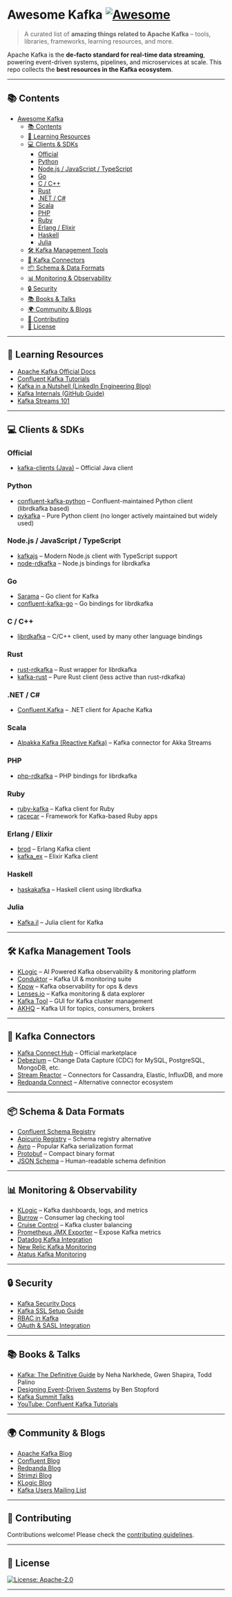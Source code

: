 
# Awesome Kafka [![Awesome](https://awesome.re/badge.svg)](https://awesome.re)

> A curated list of **amazing things related to Apache Kafka** – tools, libraries, frameworks, learning resources, and more.

Apache Kafka is the **de-facto standard for real-time data streaming**, powering event-driven systems, pipelines, and microservices at scale.
This repo collects the **best resources in the Kafka ecosystem**.

---

## 📚 Contents

- [Awesome Kafka ](#awesome-kafka-)
  - [📚 Contents](#-contents)
  - [📖 Learning Resources](#-learning-resources)
  - [💻 Clients \& SDKs](#-clients--sdks)
    - [Official](#official)
    - [Python](#python)
    - [Node.js / JavaScript / TypeScript](#nodejs--javascript--typescript)
    - [Go](#go)
    - [C / C++](#c--c)
    - [Rust](#rust)
    - [.NET / C#](#net--c)
    - [Scala](#scala)
    - [PHP](#php)
    - [Ruby](#ruby)
    - [Erlang / Elixir](#erlang--elixir)
    - [Haskell](#haskell)
    - [Julia](#julia)
  - [🛠 Kafka Management Tools](#-kafka-management-tools)
  - [🔌 Kafka Connectors](#-kafka-connectors)
  - [📦 Schema \& Data Formats](#-schema--data-formats)
  - [📊 Monitoring \& Observability](#-monitoring--observability)
  - [🔒 Security](#-security)
  - [📚 Books \& Talks](#-books--talks)
  - [🌍 Community \& Blogs](#-community--blogs)
  - [🤝 Contributing](#-contributing)
  - [📜 License](#-license)

---

## 📖 Learning Resources

* [Apache Kafka Official Docs](https://kafka.apache.org/documentation/)
* [Confluent Kafka Tutorials](https://developer.confluent.io/learn-kafka/)
* [Kafka in a Nutshell (LinkedIn Engineering Blog)](https://engineering.linkedin.com/kafka)
* [Kafka Internals (GitHub Guide)](https://github.com/jpzk/missing-kafka-docs)
* [Kafka Streams 101](https://kafka.apache.org/documentation/streams/)

---

## 💻 Clients & SDKs

### Official

* [kafka-clients (Java)](https://mvnrepository.com/artifact/org.apache.kafka/kafka-clients) – Official Java client

### Python

* [confluent-kafka-python](https://github.com/confluentinc/confluent-kafka-python) – Confluent-maintained Python client (librdkafka based)
* [pykafka](https://github.com/Parsely/pykafka) – Pure Python client (no longer actively maintained but widely used)

### Node.js / JavaScript / TypeScript

* [kafkajs](https://github.com/tulios/kafkajs) – Modern Node.js client with TypeScript support
* [node-rdkafka](https://github.com/Blizzard/node-rdkafka) – Node.js bindings for librdkafka

### Go

* [Sarama](https://github.com/Shopify/sarama) – Go client for Kafka
* [confluent-kafka-go](https://github.com/confluentinc/confluent-kafka-go) – Go bindings for librdkafka

### C / C++

* [librdkafka](https://github.com/edenhill/librdkafka) – C/C++ client, used by many other language bindings

### Rust

* [rust-rdkafka](https://github.com/fede1024/rust-rdkafka) – Rust wrapper for librdkafka
* [kafka-rust](https://github.com/kafka-rust/kafka-rust) – Pure Rust client (less active than rust-rdkafka)

### .NET / C\#

* [Confluent.Kafka](https://github.com/confluentinc/confluent-kafka-dotnet) – .NET client for Apache Kafka

### Scala

* [Alpakka Kafka (Reactive Kafka)](https://github.com/akka/alpakka-kafka) – Kafka connector for Akka Streams

### PHP

* [php-rdkafka](https://github.com/arnaud-lb/php-rdkafka) – PHP bindings for librdkafka

### Ruby

* [ruby-kafka](https://github.com/zendesk/ruby-kafka) – Kafka client for Ruby
* [racecar](https://github.com/zendesk/racecar) – Framework for Kafka-based Ruby apps

### Erlang / Elixir

* [brod](https://github.com/klarna/brod) – Erlang Kafka client
* [kafka\_ex](https://github.com/kafkaex/kafka_ex) – Elixir Kafka client

### Haskell

* [haskakafka](https://github.com/haskell-works/hw-kafka-client) – Haskell client using librdkafka

### Julia

* [Kafka.jl](https://github.com/JuliaData/Kafka.jl) – Julia client for Kafka

---

## 🛠 Kafka Management Tools

* [KLogic](https://klogic.io) – AI Powered Kafka observability & monitoring platform
* [Conduktor](https://www.conduktor.io/) – Kafka UI & monitoring suite
* [Kpow](https://kpow.io/) – Kafka observability for ops & devs
* [Lenses.io](https://lenses.io/) – Kafka monitoring & data explorer
* [Kafka Tool](http://www.kafkatool.com/) – GUI for Kafka cluster management
* [AKHQ](https://github.com/tchiotludo/akhq) – Kafka UI for topics, consumers, brokers

---

## 🔌 Kafka Connectors

* [Kafka Connect Hub](https://www.confluent.io/hub/) – Official marketplace
* [Debezium](https://debezium.io/) – Change Data Capture (CDC) for MySQL, PostgreSQL, MongoDB, etc.
* [Stream Reactor](https://github.com/lensesio/stream-reactor) – Connectors for Cassandra, Elastic, InfluxDB, and more
* [Redpanda Connect](https://redpanda.com/connectors) – Alternative connector ecosystem

---

## 📦 Schema & Data Formats

* [Confluent Schema Registry](https://docs.confluent.io/platform/current/schema-registry/index.html)
* [Apicurio Registry](https://www.apicur.io/registry/) – Schema registry alternative
* [Avro](https://avro.apache.org/) – Popular Kafka serialization format
* [Protobuf](https://developers.google.com/protocol-buffers) – Compact binary format
* [JSON Schema](https://json-schema.org/) – Human-readable schema definition

---

## 📊 Monitoring & Observability

* [KLogic](https://klogic.io) – Kafka dashboards, logs, and metrics
* [Burrow](https://github.com/linkedin/Burrow) – Consumer lag checking tool
* [Cruise Control](https://github.com/linkedin/cruise-control) – Kafka cluster balancing
* [Prometheus JMX Exporter](https://github.com/prometheus/jmx_exporter) – Expose Kafka metrics
* [Datadog Kafka Integration](https://docs.datadoghq.com/integrations/kafka/)
* [New Relic Kafka Monitoring](https://docs.newrelic.com/docs/infrastructure/host-integrations/host-integrations-list/kafka/kafka-config/)
* [Atatus Kafka Monitoring](https://www.atatus.com/)

---

## 🔒 Security

* [Kafka Security Docs](https://kafka.apache.org/documentation/#security)
* [Kafka SSL Setup Guide](https://docs.confluent.io/platform/current/kafka/encryption.html)
* [RBAC in Kafka](https://docs.confluent.io/platform/current/security/rbac/index.html)
* [OAuth & SASL Integration](https://docs.confluent.io/platform/current/security/authentication/sasl/oauthbearer/overview.html)

---

## 📚 Books & Talks

* [Kafka: The Definitive Guide](https://www.confluent.io/resources/ebook/kafka-the-definitive-guide/) by Neha Narkhede, Gwen Shapira, Todd Palino
* [Designing Event-Driven Systems](https://www.oreilly.com/library/view/designing-event-driven-systems/9781492038252/) by Ben Stopford
* [Kafka Summit Talks](https://www.kafka-summit.org/)
* [YouTube: Confluent Kafka Tutorials](https://www.youtube.com/c/Confluent)

---

## 🌍 Community & Blogs

* [Apache Kafka Blog](https://kafka.apache.org/blog)
* [Confluent Blog](https://www.confluent.io/blog/)
* [Redpanda Blog](https://redpanda.com/blog)
* [Strimzi Blog](https://strimzi.io/blog/)
* [KLogic Blog](https://klogic.io/blog/)
* [Kafka Users Mailing List](https://kafka.apache.org/contact)

---

## 🤝 Contributing

Contributions welcome! Please check the [contributing guidelines](./CONTRIBUTING.md).

---

## 📜 License

[![License: Apache-2.0](https://img.shields.io/badge/license-Apache%202.0-blue.svg)](./LICENSE)

---
